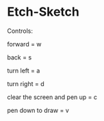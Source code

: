 # Etch-Sketch

Controls:

forward = w


back = s


turn left = a


turn right = d


clear the screen and pen up = c


pen down to draw = v
